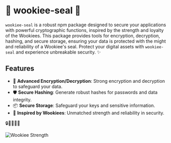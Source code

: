 # 🐾 wookiee-seal 🐾

`wookiee-seal` is a robust npm package designed to secure your applications with powerful cryptographic functions, inspired by the strength and loyalty of the Wookiees. This package provides tools for encryption, decryption, hashing, and secure storage, ensuring your data is protected with the might and reliability of a Wookiee's seal. Protect your digital assets with `wookiee-seal` and experience unbreakable security. ✨

## Features

- 🔐 **Advanced Encryption/Decryption**: Strong encryption and decryption to safeguard your data.
- 🛡️ **Secure Hashing**: Generate robust hashes for passwords and data integrity.
- 📦 **Secure Storage**: Safeguard your keys and sensitive information.
- 🌌 **Inspired by Wookiees**: Unmatched strength and reliability in security.

🔒🐾✨💫🌠

![Wookiee Strength](https://media.giphy.com/media/5t9wJjyHAOzTk/giphy.gif)
